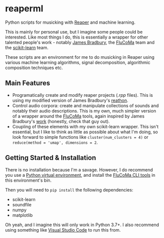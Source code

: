# reaperml
Python scripts for musicking with [Reaper](https://www.reaper.fm/) and machine learning.

This is mainly for personal use, but I imagine some people could be interested. Like most things I do, this is essentially a wrapper for other talented people's work - notably [James Bradbury](https://github.com/jamesb93), the [FluCoMa](https://www.flucoma.org/) team and the [scikit-learn](https://scikit-learn.org/stable/) team.

These scripts are an environment for me to do musicking in Reaper using various machine learning algorithms, signal decomposition, algorithmic composition techniques etc.

## Main Features

- Programatically create and modify reaper projects (_.rpp_ files). This is using my modified version of James Bradbury's [reathon](https://github.com/jamesb93/reathon).
- Control audio corpora: create and manipulate collections of sounds and notably their audio descriptions. This is my own, much simpler version of a wrapper around the [FluCoMa](https://www.flucoma.org/) tools, again inspired by James Bradbury's [work](https://github.com/jamesb93/ftis) (honestly, check that guy out).
- Coupling of these elements with my own scikit-learn wrapper. This isn't essential, but I like to think as little as possible about what I'm doing, so look forward to simple functions like `cluster(num_clusters = 4)` or `reduce(method = 'umap', dimensions = 2`.

## Getting Started & Installation

There is no installation because I'm a savage. However, I do recommend you use a [Python virtual environment](https://docs.python.org/3/tutorial/venv.html), and install the [FluCoMa CLI tools](https://github.com/flucoma/flucoma-cli) in this environment's bin.

Then you will need to `pip install` the following dependencies:
- scikit-learn
- soundfile
- numpy
- matplotlib

Oh yeah, and I imagine this will only work in Python 3.7+. I also recommend using something like [Visual Studio Code](https://code.visualstudio.com/) to run this from.